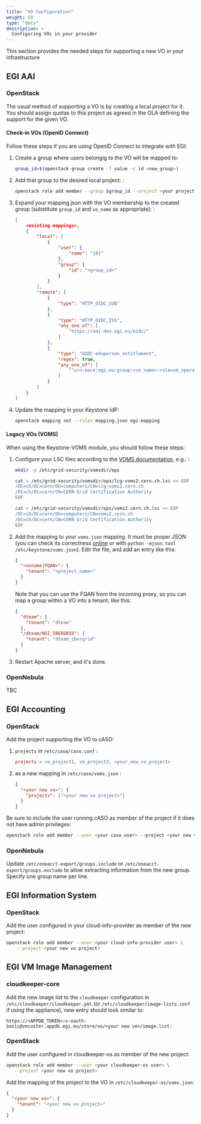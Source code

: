 ```yaml
---
title: "VO Configuration"
weight: 50
type: "docs"
description: >
  Configuring VOs in your provider
---
```


This section provides the needed steps for supporting a new VO in your
infrastructure

## EGI AAI

### OpenStack

The usual method of supporting a VO is by creating a local project for it. You
should assign quotas to this project as agreed in the OLA defining the support
for the given VO.

#### Check-in VOs (OpenID Connect)

Follow these steps if you are using OpenID Connect to integrate with EGI:

1. Create a group where users belongig to the VO will be mapped to:

   ```sh
   group_id=$(openstack group create -f value -c id <new_group>)
   ```

1. Add that group to the desired local project: :

   ```sh
   openstack role add member --group $group_id --project <your project>
   ```

1. Expand your mapping.json with the VO membership to the created group
   (substitute `group_id` and `vo_name` as appropriate): :

   ```json
   [
       <existing mappings>,
       {
           "local": [
               {
                   "user": {
                       "name": "{0}"
                   },
                   "group": {
                       "id": "<group_id>"
                   }
               }
           ],
           "remote": [
               {
                   "type": "HTTP_OIDC_SUB"
               },
               {
                   "type": "HTTP_OIDC_ISS",
                   "any_one_of": [
                       "https://aai-dev.egi.eu/oidc/"
                   ]
               },
               {
                   "type": "OIDC-eduperson_entitlement",
                   "regex": true,
                   "any_one_of": [
                       "^urn:mace:egi.eu:group:<vo_name>:role=vm_operator#aai.egi.eu$"
                   ]
               }
           ]
       }
   ]
   ```

1. Update the mapping in your Keystone IdP:

   ```sh
   openstack mapping set --rules mapping.json egi-mapping
   ```

#### Legacy VOs (VOMS)

When using the Keystone-VOMS module, you should follow these steps:

1. Configure your LSC files according to the
   [VOMS documentation](http://italiangrid.github.io/voms/documentation/voms-clients-guide/3.0.3/#voms-trust),
   e.g.: :

   ```sh
   mkdir -p /etc/grid-security/vomsdir/ops

   cat > /etc/grid-security/vomsdir/ops/lcg-voms2.cern.ch.lsc << EOF
   /DC=ch/DC=cern/OU=computers/CN=lcg-voms2.cern.ch
   /DC=ch/DC=cern/CN=CERN Grid Certification Authority
   EOF

   cat > /etc/grid-security/vomsdir/ops/voms2.cern.ch.lsc << EOF
   /DC=ch/DC=cern/OU=computers/CN=voms2.cern.ch
   /DC=ch/DC=cern/CN=CERN Grid Certification Authority
   EOF
   ```

1. Add the mapping to your `voms.json` mapping. It must be proper JSON (you can
   check its correctness [online](http://jsonlint.com/) or with
   `python -mjson.tool /etc/keystone/voms.json`). Edit the file, and add an
   entry like this:

   ```json
   {
     "<voname|FQAN>": {
       "tenant": "<project_name>"
     }
   }
   ```

   Note that you can use the FQAN from the incoming proxy, so you can map a
   group within a VO into a tenant, like this:

   ```json
   {
     "dteam": {
       "tenant": "dteam"
     },
     "/dteam/NGI_IBERGRID": {
       "tenant": "dteam_ibergrid"
     }
   }
   ```

1. Restart Apache server, and it\'s done.

### OpenNebula

TBC

## EGI Accounting

### OpenStack

Add the project supporting the VO to cASO:

1. `projects` in `/etc/caso/caso.conf` :

   ```ini
   projects = vo_project1, vo_project2, <your_new_vo_project>
   ```

1. as a new mapping in `/etc/caso/voms.json` :

   ```json
   {
     "<your new vo>": {
       "projects": ["<your new vo project>"]
     }
   }
   ```

Be sure to include the user running cASO as member of the project if it does not
have admin privileges:

```sh
openstack role add member --user <your caso user> --project <your new vo project>
```

### OpenNebula

Update `/etc/oneacct-export/groups.include` or
`/etc/oneacct-export/groups.exclude` to allow extracting information from the
new group. Specify one group name per line.

## EGI Information System

### OpenStack

Add the user configured in your cloud-info-provider as member of the new
project:

```sh
openstack role add member --user <your cloud-info-provider user> \
    --project <your new vo project>
```

## EGI VM Image Management

### cloudkeeper-core

Add the new image list to the `cloudkeeper` configuration in
`/etc/cloudkeeper/cloudkeeper.yml` (or `/etc/cloudkeeper/image-lists.conf` if
using the appliance), new entry should look similar to:

`https://<APPDB_TOKEN>:x-oauth-basic@vmcaster.appdb.egi.eu/store/vo/<your new vo>/image.list:`

### OpenStack

Add the user configured in cloudkeeper-os as member of the new project:

```sh
openstack role add member --user <your cloudkeeper-os user> \
   --project <your new vo project>
```

Add the mapping of the project to the VO in `/etc/cloudkeeper-os/voms.json`:

```json
{
  "<your new vo>": {
    "tenant": "<your new vo project>"
  }
}
```
